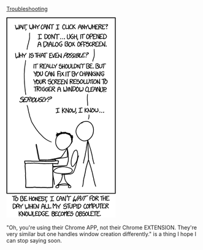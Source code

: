 [Troubleshooting](https://xkcd.com/1479)

![Troubleshooting](./random_comic.png)

"Oh, you're using their Chrome APP, not their Chrome EXTENSION. They're very similar but one handles window creation differently." is a thing I hope I can stop saying soon.

